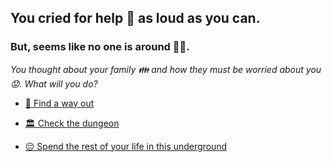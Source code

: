 ## You cried for help 📢 as loud as you can. 
### But, seems like no one is around 🤷‍♂️. 

*You thought about your family 👪 and how they must be worried about you 😟. What will you do?*

- [🚪 Find a way out](../WIP.md)

- [🏛️ Check the dungeon](../1/1.md)

- [😔 Spend the rest of your life in this underground](0-CC.md)